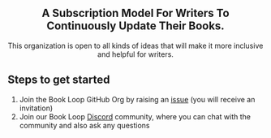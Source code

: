 <div align="center">
  <h2> A Subscription Model For Writers To Continuously Update Their Books.</h2>
  <p>This organization is open to all kinds of ideas that will make it more inclusive and helpful for writers.</p>
</div>

<h2>Steps to get started</h2>

<ol>
    <li>Join the Book Loop GitHub Org by raising an <a href="#">issue</a> (you will receive an invitation)</li>
    <li> Join our Book Loop <a href="#">Discord</a> community, where you can chat with the community and also ask any questions</li>
</ol>
